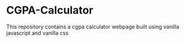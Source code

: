 # CGPA-Calculator
This repository contains a cgpa calculator webpage built using vanilla javascript and vanilla css
